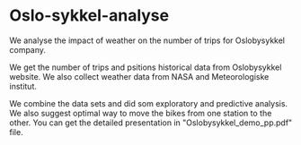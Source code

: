 # Oslo-sykkel-analyse

We analyse the impact of weather on the number of trips for Oslobysykkel company. 

We get the number of trips and psitions historical data from Oslobysykkel website.
We also collect weather data from NASA and Meteorologiske institut. 

We combine the data sets and did som exploratory and predictive analysis. We also suggest optimal 
way to move the bikes from one station to the other. You can get the detailed presentation in "Oslobysykkel_demo_pp.pdf" file. 
